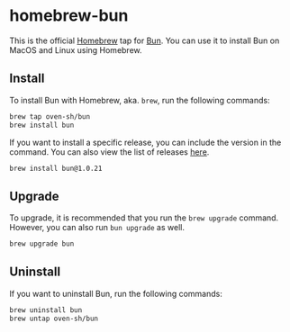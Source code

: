 # homebrew-bun

This is the official [Homebrew](https://brew.sh/) tap for [Bun](https://bun.sh/). You can use it to install Bun on MacOS and Linux using Homebrew.

## Install

To install Bun with Homebrew, aka. `brew`, run the following commands:

```bash
brew tap oven-sh/bun
brew install bun
```

If you want to install a specific release, you can include the version in the command. You can also view the list of releases [here](https://github.com/oven-sh/bun/releases).

```bash
brew install bun@1.0.21
```

## Upgrade

To upgrade, it is recommended that you run the `brew upgrade` command. However, you can also run `bun upgrade` as well.

```bash
brew upgrade bun
```

## Uninstall

If you want to uninstall Bun, run the following commands:

```bash
brew uninstall bun
brew untap oven-sh/bun
```
